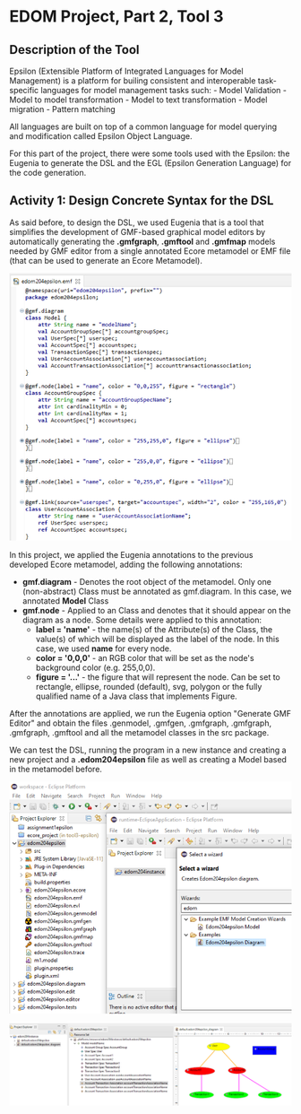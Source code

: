 # EDOM Project, Part 2, Tool 3

## Description of the Tool

Epsilon (Extensible Platform of Integrated Languages for Model Management) is a platform for builing consistent and interoperable task-specific languages for model management tasks such:
    - Model Validation
    - Model to model transformation
    - Model to text transformation
    - Model migration
    - Pattern matching

All languages are built on top of a common language for model querying and modification called Epsilon Object Language.

For this part of the project, there were some tools used with the Epsilon: the Eugenia to generate the DSL and the EGL (Epsilon Generation Language) for the code generation.

## Activity 1: Design Concrete Syntax for the DSL

As said before, to design the DSL, we used Eugenia that is a tool that simplifies the development of GMF-based graphical model editors by automatically generating the **.gmfgraph**, **.gmftool** and **.gmfmap** models needed by GMF editor from a single annotated Ecore metamodel or EMF file (that can be used to generate an Ecore Metamodel).

![eugeniaAnnotations](../../diagrams/tool3-epsilon/part2/1_gmf_annotation.png)

In this project, we applied the Eugenia annotations to the previous developed Ecore metamodel, adding the following annotations:

* **gmf.diagram** - Denotes the root object of the metamodel. Only one (non-abstract) Class must be annotated as gmf.diagram. In this case, we annotated **Model** Class
* **gmf.node** - Applied to an Class and denotes that it should appear on the diagram as a node. Some details were applied to this annotation:
    * **label = 'name'** - the name(s) of the Attribute(s) of the Class, the value(s) of which will be displayed as the label of the node. In this case, we used **name** for every node.
    * **color = '0,0,0'** -  an RGB color that will be set as the node's background color (e.g. 255,0,0).
    * **figure = '...'** -  the figure that will represent the node. Can be set to rectangle, ellipse, rounded (default), svg, polygon or the fully qualified name of a Java class that implements Figure.

After the annotations are applied, we run the Eugenia option "Generate GMF Editor" and obtain the files .genmodel, .gmfgen, .gmfgraph, .gmfgraph, .gmfgraph, .gmftool and all the metamodel classes in the src package.

We can test the DSL, running the program in a new instance and creating a new project and a **.edom204epsilon** file as well as creating a Model based in the metamodel before.

![newInstance](../../diagrams/tool3-epsilon/part2/3_create_diagram_new_instance.png)

![eugeniaAnnotations](../../diagrams/tool3-epsilon/part2/2_new_diagram.png)
